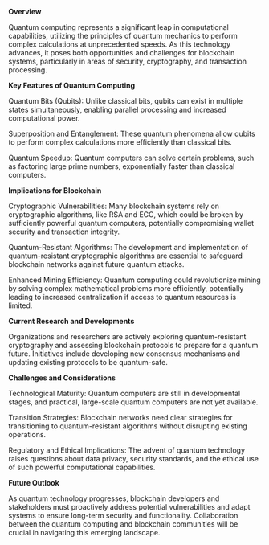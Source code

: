 **Overview**

Quantum computing represents a significant leap in computational capabilities, utilizing the principles of quantum mechanics to perform complex calculations at unprecedented speeds. As this technology advances, it poses both opportunities and challenges for blockchain systems, particularly in areas of security, cryptography, and transaction processing.

**Key Features of Quantum Computing**

Quantum Bits (Qubits): Unlike classical bits, qubits can exist in multiple states simultaneously, enabling parallel processing and increased computational power.

Superposition and Entanglement: These quantum phenomena allow qubits to perform complex calculations more efficiently than classical bits.

Quantum Speedup: Quantum computers can solve certain problems, such as factoring large prime numbers, exponentially faster than classical computers.

**Implications for Blockchain**

Cryptographic Vulnerabilities: Many blockchain systems rely on cryptographic algorithms, like RSA and ECC, which could be broken by sufficiently powerful quantum computers, potentially compromising wallet security and transaction integrity.

Quantum-Resistant Algorithms: The development and implementation of quantum-resistant cryptographic algorithms are essential to safeguard blockchain networks against future quantum attacks.

Enhanced Mining Efficiency: Quantum computing could revolutionize mining by solving complex mathematical problems more efficiently, potentially leading to increased centralization if access to quantum resources is limited.

**Current Research and Developments**

Organizations and researchers are actively exploring quantum-resistant cryptography and assessing blockchain protocols to prepare for a quantum future. Initiatives include developing new consensus mechanisms and updating existing protocols to be quantum-safe.

**Challenges and Considerations**

Technological Maturity: Quantum computers are still in developmental stages, and practical, large-scale quantum computers are not yet available.

Transition Strategies: Blockchain networks need clear strategies for transitioning to quantum-resistant algorithms without disrupting existing operations.

Regulatory and Ethical Implications: The advent of quantum technology raises questions about data privacy, security standards, and the ethical use of such powerful computational capabilities.

**Future Outlook**

As quantum technology progresses, blockchain developers and stakeholders must proactively address potential vulnerabilities and adapt systems to ensure long-term security and functionality. Collaboration between the quantum computing and blockchain communities will be crucial in navigating this emerging landscape.